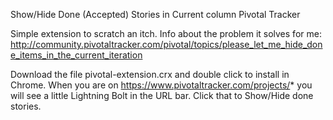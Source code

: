 Show/Hide Done (Accepted) Stories in Current column Pivotal Tracker

Simple extension to scratch an itch. Info about the problem it solves for me: http://community.pivotaltracker.com/pivotal/topics/please_let_me_hide_done_items_in_the_current_iteration

Download the file pivotal-extension.crx and double click to install in Chrome. When you are on https://www.pivotaltracker.com/projects/* you will see a little Lightning Bolt in the URL bar. Click that to Show/Hide done stories.

